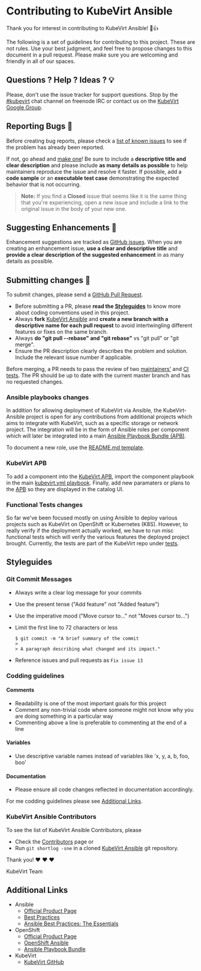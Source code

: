 # Contributing to KubeVirt Ansible

Thank you for interest in contributing to KubeVirt Ansible! :tada::+1:

The following is a set of guidelines for contributing to this project. These are not rules. Use your best judgment, and feel free to propose changes to this document in a pull request. Please make sure you are welcoming and friendly in all of our spaces.

## Questions ? Help ? Ideas ? :bulb:

Please, don't use the issue tracker for support questions. Stop by the [#kubevirt](https://webchat.freenode.net/?channels=kubevirt) chat channel on freenode IRC or contact us on the [KubeVirt Google Group](https://groups.google.com/forum/#!forum/kubevirt-dev).

## Reporting Bugs :bug:

Before creating bug reports, please check a [list of known issues](https://github.com/kubevirt/kubevirt-ansible/issues) to see if the problem has already been reported.

If not, go ahead and [make one](https://github.com/kubevirt/kubevirt-ansible/issues/new)! Be sure to include a **descriptive title and clear description** and please include **as many details as possible** to help maintainers reproduce the issue and resolve it faster. If possible, add a **code sample** or an **executable test case** demonstrating the expected behavior that is not occurring.

> **Note:** If you find a **Closed** issue that seems like it is the same thing that you're experiencing, open a new issue and include a link to the original issue in the body of your new one.

## Suggesting Enhancements :hatched_chick:

Enhancement suggestions are tracked as [GitHub issues](https://github.com/kubevirt/kubevirt-ansible/issues). When you are creating an enhancement issue, **use a clear and descriptive title** and **provide a clear description of the suggested enhancement** in as many details as possible.

## Submitting changes :wrench:

To submit changes, please send a [GitHub Pull Request](https://github.com/kubevirt/kubevirt-ansible/pulls).
* Before submitting a PR, please **read the [Styleguides](#styleguides)** to know more about coding conventions used in this project.
* Always **fork** [KubeVirt Ansible](https://github.com/kubevirt/kubevirt-ansible) and **create a new branch with a descriptive name for each pull request** to avoid intertwingling different features or fixes on the same branch.
* Always **do "git pull --rebase" and "git rebase"** vs "git pull" or "git merge".
* Ensure the PR description clearly describes the problem and solution. Include the relevant issue number if applicable.

Before merging, a PR needs to pass the review of two [maintainers'](#kubevirt-ansible-contributors) and [CI tests](./automation/README.md). The PR should be up to date with the current master branch and has no requested changes.

### Ansible playbooks changes

In addition for allowing deployment of KubeVirt via Ansible, the KubeVirt-Ansible project is open for any contributions from additional projects which aims to integrate with KubeVirt, such as a specific storage or network project. The integration will be in the form of Ansible roles per component which will later be integrated into a main [Ansible Playbook Bundle (APB)](https://github.com/ansibleplaybookbundle/kubevirt-apb).

To document a new role, use the [README.md template](./templates/roles_README.md). 

### KubeVirt APB
To add a component into the [KubeVirt APB](https://github.com/ansibleplaybookbundle/kubevirt-apb), import the component playbook in the main [kubevirt.yml playbook](https://github.com/kubevirt/kubevirt-ansible/blob/master/playbooks/kubevirt.yml#L10).  Finally, add new paramaters or plans to the [APB](https://github.com/ansibleplaybookbundle/kubevirt-apb/blob/master/apb.yml#L60-L84) so they are displayed in the catalog UI.

### Functional Tests changes

So far we've been focused mostly on using Ansible to deploy various projects such as KubeVirt on OpenShift or Kubernetes (K8S). However, to really verify if the deployment actually worked, we have to run misc functional tests which will verify the various features the deployed project brought. Currently, the tests are part of the KubeVirt repo under [tests](https://github.com/kubevirt/kubevirt/tree/master/tests).

## Styleguides

### Git Commit Messages

  * Always write a clear log message for your commits
  * Use the present tense ("Add feature" not "Added feature")
  * Use the imperative mood ("Move cursor to..." not "Moves cursor to...")
  * Limit the first line to 72 characters or less

      ```
      $ git commit -m "A brief summary of the commit
      >
      > A paragraph describing what changed and its impact."
      ```

  * Reference issues and pull requests as `Fix issue 13`

### Codding guidelines

#### Comments

  * Readability is one of the most important goals for this project
  * Comment any non-trivial code where someone might not know why you are doing something in a particular way
  * Commenting above a line is preferable to commenting at the end of a line

#### Variables

  * Use descriptive variable names instead of variables like 'x, y, a, b, foo, boo'

#### Documentation

  * Please ensure all code changes reflected in documentation accordingly.

For me codding guidelines please see [Additional Links](#additional-links).

### KubeVirt Ansible Contributors

To see the list of KubeVirt Ansible Contributors, please

* Check the [Contributors](https://github.com/kubevirt/kubevirt-ansible/graphs/contributors) page or
* Run `git shortlog -sne` in a cloned [KubeVirt Ansible](https://github.com/kubevirt/kubevirt-ansible) git repository.


Thank you! :heart: :heart: :heart:

KubeVirt Team

## Additional Links

* Ansible
  * [Official Product Page](https://ansible.com/)
  * [Best Practices](http://docs.ansible.com/ansible/latest/playbooks_best_practices.html)
  * [Ansible Best Practices: The Essentials](https://www.ansible.com/blog/ansible-best-practices-essentials)
* OpenShift
  * [Official Product Page](https://openshift.org/)
  * [OpenShift Ansible](https://github.com/openshift/openshift-ansible)
  * [Ansible Playbook Bundle](https://docs.openshift.org/latest/apb_devel/writing/reference.html)
* KubeVirt
  * [KubeVirt GitHub](https://github.com/kubevirt/)
